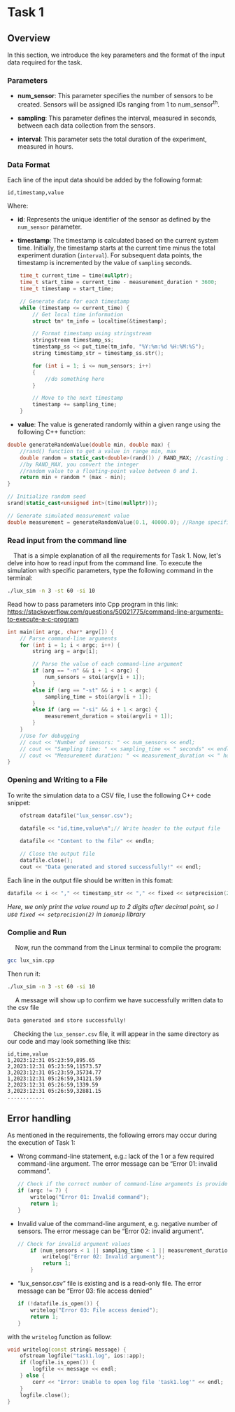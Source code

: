 # Task 1

## Overview

In this section, we introduce the key parameters and the format of the input data required for the task.

### Parameters

- **num_sensor**: This parameter specifies the number of sensors to be created. Sensors will be assigned IDs ranging from 1 to num_sensor<sup>th</sup>.

- **sampling**: This parameter defines the interval, measured in seconds, between each data collection from the sensors.

- **interval**: This parameter sets the total duration of the experiment, measured in hours.

### Data Format

Each line of the input data should be added by the following format: 
```plaintext
id,timestamp,value
```

Where:

- **id**: Represents the unique identifier of the sensor as defined by the `num_sensor` parameter.
  
- **timestamp**: The timestamp is calculated based on the current system time. Initially, the timestamp starts at the current time minus the total experiment duration (`interval`). For subsequent data points, the timestamp is incremented by the value of `sampling` seconds.

```cpp
    time_t current_time = time(nullptr);
    time_t start_time = current_time - measurement_duration * 3600;
    time_t timestamp = start_time;

    // Generate data for each timestamp
    while (timestamp <= current_time) {
        // Get local time information
        struct tm* tm_info = localtime(&timestamp);

        // Format timestamp using stringstream
        stringstream timestamp_ss;
        timestamp_ss << put_time(tm_info, "%Y:%m:%d %H:%M:%S");
        string timestamp_str = timestamp_ss.str();

        for (int i = 1; i <= num_sensors; i++)
        {
            //do something here
        }

        // Move to the next timestamp
        timestamp += sampling_time;
    }
```
- **value**: The value is generated randomly within a given range using the following C++ function:

```cpp
double generateRandomValue(double min, double max) {
	//rand() function to get a value in range min, max
    double random = static_cast<double>(rand()) / RAND_MAX; //casting it to double and dividing it 
	//by RAND_MAX, you convert the integer 
    //random value to a floating-point value between 0 and 1.
    return min + random * (max - min);
}

// Initialize random seed
srand(static_cast<unsigned int>(time(nullptr)));

// Generate simulated measurement value
double measurement = generateRandomValue(0.1, 40000.0); //Range specified in the problem header
```
### Read input from the command line
&emsp;That is a simple explanation of all the requirements for Task 1. Now, let's delve into how to read input from the command line. To execute the simulation with specific parameters, type the following command in the terminal:
```bash
./lux_sim -n 3 -st 60 -si 10
```
Read how to pass parameters into Cpp program in this link: https://stackoverflow.com/questions/50021775/command-line-arguments-to-execute-a-c-program

```cpp
int main(int argc, char* argv[]) {
    // Parse command-line arguments
    for (int i = 1; i < argc; i++) {
        string arg = argv[i];

        // Parse the value of each command-line argument
        if (arg == "-n" && i + 1 < argc) {
            num_sensors = stoi(argv[i + 1]);
        } 
		else if (arg == "-st" && i + 1 < argc) {
            sampling_time = stoi(argv[i + 1]);
        } 
		else if (arg == "-si" && i + 1 < argc) {
            measurement_duration = stoi(argv[i + 1]);
        }
    }
    //Use for debugging
    // cout << "Number of sensors: " << num_sensors << endl;
    // cout << "Sampling time: " << sampling_time << " seconds" << endl;
    // cout << "Measurement duration: " << measurement_duration << " hours" << endl;
}
```
### Opening and Writing to a File

To write the simulation data to a CSV file, I use the following C++ code snippet:
```cpp
    ofstream datafile("lux_sensor.csv");
    
    datafile << "id,time,value\n";// Write header to the output file

    datafile << "Content to the file" << endln;

    // Close the output file
    datafile.close();
    cout << "Data generated and stored successfully!" << endl;
```
Each line in the output file should be written in this fomat:
```cpp
datafile << i << "," << timestamp_str << "," << fixed << setprecision(2) << measurement << "\n";
```
*Here, we only print the value round up to 2 digits after decimal point, so I use ```fixed << setprecision(2)``` in ```iomanip``` library*

### Complie and Run
&emsp; Now, run the command from the Linux terminal to compile the program:
```bash
gcc lux_sim.cpp
```
Then run it:
```bash
./lux_sim -n 3 -st 60 -si 10
```
&emsp; A message will show up to confirm we have successfully written data to the csv file
```bash
Data generated and store successfully!
```
&emsp;Checking the `lux_sensor.csv` file, it will appear in the same directory as our code and may look something like this:
```csv
id,time,value
1,2023:12:31 05:23:59,895.65
2,2023:12:31 05:23:59,11573.57
3,2023:12:31 05:23:59,35734.77
1,2023:12:31 05:26:59,34121.59
2,2023:12:31 05:26:59,1339.59
3,2023:12:31 05:26:59,32881.15
............
```
## Error handling

As mentioned in the requirements, the following errors may occur during the execution of Task 1:
-  Wrong command-line statement, e.g.: lack of the 1 or a few required command-line
argument. The error message can be “Error 01: invalid command”.
    ```cpp
    // Check if the correct number of command-line arguments is provided
    if (argc != 7) {
        writelog("Error 01: Invalid command");
        return 1;
    }
    ```
- Invalid value of the command-line argument, e.g. negative number of sensors. The error
message can be “Error 02: invalid argument”.
    ```cpp
    // Check for invalid argument values
        if (num_sensors < 1 || sampling_time < 1 || measurement_duration < 1) {
            writelog("Error 02: Invalid argument");
            return 1;
        }
    ```
-  “lux_sensor.csv” file is existing and is a read-only file. The error message can be “Error 03:
file access denied”
    ```cpp
    if (!datafile.is_open()) {
        writelog("Error 03: File access denied");
        return 1;
    }
    ```
with the ```writelog``` function as follow:
```cpp
void writelog(const string& message) {
    ofstream logfile("task1.log", ios::app);
    if (logfile.is_open()) {
        logfile << message << endl;
    } else {
        cerr << "Error: Unable to open log file 'task1.log'" << endl;
    }
    logfile.close();
}
```





